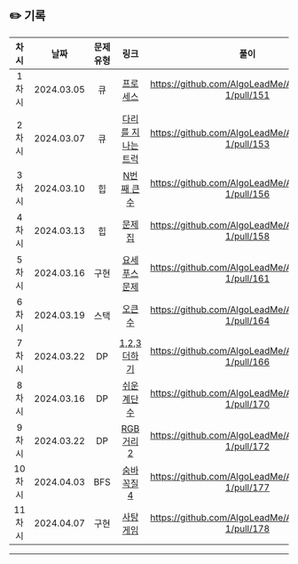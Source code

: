 ## ✏️ 기록

|  차시  |    날짜    | 문제유형 |                                         링크                                          |                        풀이                         |
| :----: | :--------: | :------: | :-----------------------------------------------------------------------------------: | :-------------------------------------------------: |
| 1차시  | 2024.03.05 |    큐    |      [프로세스](https://school.programmers.co.kr/learn/courses/30/lessons/42587)      | https://github.com/AlgoLeadMe/AlgoLeadMe-1/pull/151 |
| 2차시  | 2024.03.07 |    큐    | [다리를 지나는 트럭](https://school.programmers.co.kr/learn/courses/30/lessons/42583) | https://github.com/AlgoLeadMe/AlgoLeadMe-1/pull/153 |
| 3차시  | 2024.03.10 |    힙    |                  [N번째 큰 수](https://www.acmicpc.net/problem/2075)                  | https://github.com/AlgoLeadMe/AlgoLeadMe-1/pull/156 |
| 4차시  | 2024.03.13 |    힙    |                    [문제집](https://www.acmicpc.net/problem/1766)                     | https://github.com/AlgoLeadMe/AlgoLeadMe-1/pull/158 |
| 5차시  | 2024.03.16 |   구현   |                 [요세푸스 문제](https://www.acmicpc.net/problem/1158)                 | https://github.com/AlgoLeadMe/AlgoLeadMe-1/pull/161 |
| 6차시  | 2024.03.19 |   스택   |                    [오큰수](https://www.acmicpc.net/problem/17298)                    | https://github.com/AlgoLeadMe/AlgoLeadMe-1/pull/164 |
| 7차시  | 2024.03.22 |    DP    |                 [1,2,3 더하기](https://www.acmicpc.net/problem/9095)                  | https://github.com/AlgoLeadMe/AlgoLeadMe-1/pull/166 |
| 8차시  | 2024.03.16 |    DP    |                 [쉬운 계단 수](https://www.acmicpc.net/problem/10844)                 | https://github.com/AlgoLeadMe/AlgoLeadMe-1/pull/170 |
| 9차시  | 2024.03.22 |    DP    |                  [RGB거리 2](https://www.acmicpc.net/problem/17404)                   | https://github.com/AlgoLeadMe/AlgoLeadMe-1/pull/172 |
| 10차시 | 2024.04.03 |   BFS    |                  [숨바꼭질 4](https://www.acmicpc.net/problem/13913)                  | https://github.com/AlgoLeadMe/AlgoLeadMe-1/pull/177 |
| 11차시 | 2024.04.07 |   구현   |                   [사탕 게임](https://www.acmicpc.net/problem/9095)                   | https://github.com/AlgoLeadMe/AlgoLeadMe-1/pull/178 |

---
